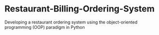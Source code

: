 # Restaurant-Billing-Ordering-System
Developing a restaurant ordering system using the object-oriented programming (OOP) paradigm in Python

